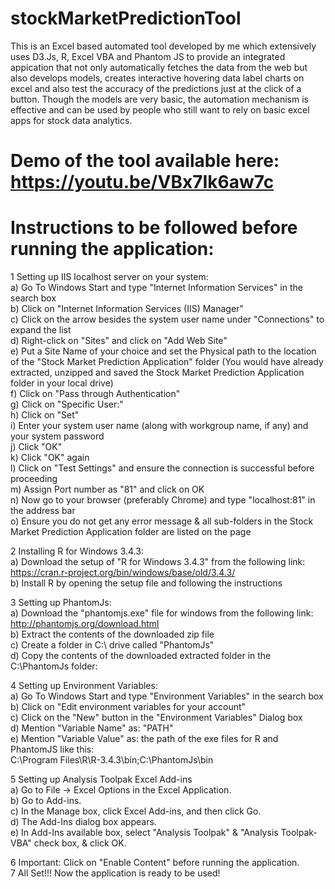 # stockMarketPredictionTool
This is an Excel based automated tool developed by me which extensively uses D3.Js, R, Excel VBA and Phantom JS to provide an integrated appication that not only automatically fetches the data from the web but also develops models, creates interactive hovering data label charts on excel and also test the accuracy of the predictions just at the click of a button. Though the models are very basic, the automation mechanism is effective and can be used by people who still want to rely on basic excel apps for stock data analytics. 

# Demo of the tool available here: https://youtu.be/VBx7Ik6aw7c

# Instructions to be followed before running the application:

1	Setting up IIS localhost server on your system:								
	a) Go To Windows Start and type "Internet Information Services" in the search box								
	b) Click on "Internet Information Services (IIS) Manager"								
	c) Click on the arrow besides the system user name under "Connections" to expand the list								
	d) Right-click on "Sites" and click on "Add Web Site"								
	e) Put a Site Name of your choice and set the Physical path to the location of the "Stock Market Prediction Application" folder (You would have already extracted, unzipped and saved the Stock Market Prediction Application folder in your local drive)								
	f) Click on "Pass through Authentication"								
	g) Click on "Specific User:"								
	h) Click on "Set"								
	i) Enter your system user name (along with workgroup name, if any) and your system password								
	j) Click "OK"								
	k) Click "OK" again								
	l) Click on "Test Settings" and ensure the connection is successful before proceeding								
	m) Assign Port number as "81" and click on OK															
	n) Now go to your browser (preferably Chrome) and type "localhost:81" in the address bar								
	o) Ensure you do not get any error message & all sub-folders in the Stock Market Prediction Application folder are listed on the page								

2	Installing R for Windows 3.4.3:								
	a) Download the setup of "R for Windows 3.4.3" from the following link: https://cran.r-project.org/bin/windows/base/old/3.4.3/				
	b) Install R by opening the setup file and following the instructions								

3	Setting up PhantomJs:								
	a) Download the  "phantomjs.exe" file for windows from the following link: http://phantomjs.org/download.html								
	b) Extract the contents of the downloaded zip file								
	c) Create a folder in C:\ drive called "PhantomJs"								
	d) Copy the contents of the downloaded extracted folder in the C:\PhantomJs folder:								
												
4	Setting up Environment Variables:								
	a) Go To Windows Start and type "Environment Variables" in the search box								
	b) Click on "Edit environment variables for your account"								
	c) Click on the "New" button in the "Environment Variables" Dialog box								
	d) Mention "Variable Name" as: "PATH"								
	e) Mention "Variable Value" as: the path of the exe files for R and PhantomJS like this:								
	C:\Program Files\R\R-3.4.3\bin;C:\PhantomJs\bin								
													
5	Setting up Analysis Toolpak Excel Add-ins								
	a) Go to File -> Excel Options in the Excel Application.								
	b) Go to Add-ins.								
	c) In the Manage box, click Excel Add-ins, and then click Go.								
	d) The Add-Ins dialog box appears.								
	e) In Add-Ins available box, select "Analysis Toolpak" & "Analysis Toolpak-VBA" check box, & click OK.								
													
6	Important: Click on "Enable Content" before running the application.								
7	All Set!!! Now the application is ready to be used!								
